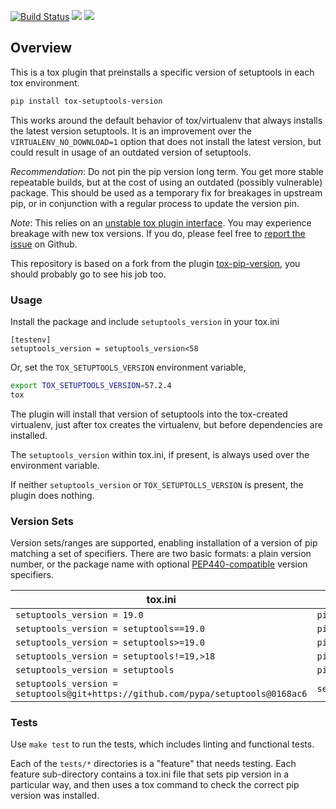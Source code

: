 [![Build Status](https://app.travis-ci.com/LvffY/tox-setuptools-version.svg?branch=master)](https://app.travis-ci.com/LvffY/tox-setuptools-version)
![](https://img.shields.io/pypi/v/tox-setuptools-version.svg)
![](https://img.shields.io/pypi/pyversions/tox-setuptools-version.svg)

Overview
--------

This is a tox plugin that preinstalls a specific version of setuptools in each tox
environment.

```bash
pip install tox-setuptools-version
```

This works around the default behavior of tox/virtualenv that always installs
the latest version setuptools. It is an improvement over the `VIRTUALENV_NO_DOWNLOAD=1`
option that does not install the latest version, but could result in usage of
an outdated version of setuptools.

*Recommendation*: Do not pin the pip version long term. You get more stable
repeatable builds, but at the cost of using an outdated (possibly vulnerable)
package. This should be used as a temporary fix for breakages in upstream pip,
or in conjunction with a regular process to update the version pin.

*Note*: This relies on an [unstable tox plugin interface](
https://tox.readthedocs.io/en/latest/plugins.html#tox.hookspecs.tox_testenv_create).
You may experience breakage with new tox versions. If you do, please feel
free to [report the issue](https://github.com/LvffY/tox-setuptools-version/issues/new)
on Github.

This repository is based on a fork from the plugin [tox-pip-version](https://github.com/pglass/tox-pip-version), you should probably go to see his job too.

### Usage

Install the package and include `setuptools_version` in your tox.ini

```tox
[testenv]
setuptools_version = setuptools_version<58
```

Or, set the `TOX_SETUPTOOLS_VERSION` environment variable,

```bash
export TOX_SETUPTOOLS_VERSION=57.2.4
tox
```

The plugin will install that version of setuptools into the tox-created virtualenv,
just after tox creates the virtualenv, but before dependencies are installed.

The `setuptools_version` within tox.ini, if present, is always used over the
environment variable.

If neither `setuptools_version` or `TOX_SETUPTOLLS_VERSION` is present, the plugin does
nothing.

### Version Sets

Version sets/ranges are supported, enabling installation of a version of pip
matching a set of specifiers. There are two basic formats: a plain version
number, or the package name with optional [PEP440-compatible](
https://www.python.org/dev/peps/pep-0440/#version-specifiers) version
specifiers.

| tox.ini                      | effective setuptools command        |
| ---------------------------- | ---------------------------- |
| `setuptools_version = 19.0`         | `pip install -U setuptools==19.0`   |
| `setuptools_version = setuptools==19.0`    | `pip install -U setuptools==19.0`   |
| `setuptools_version = setuptools>=19.0`    | `pip install -U setuptools>=19.0`   |
| `setuptools_version = setuptools!=19,>18`  | `pip install -U setuptools!=19,>18` |
| `setuptools_version = setuptools`          | `pip install -U setuptools`         |
| `setuptools_version = setuptools@git+https://github.com/pypa/setuptools@0168ac6` | `setuptools@git+https://github.com/pypa/setuptools@0168ac6` |

### Tests

Use `make test` to run the tests, which includes linting and functional tests.

Each of the `tests/*` directories is a "feature" that needs testing. Each
feature sub-directory contains a tox.ini file that sets pip version in a
particular way, and then uses a tox command to check the correct pip version
was installed.
